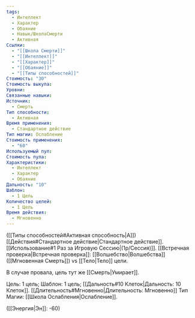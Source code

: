 ```yaml
---
tags:
  - Интеллект
  - Характер
  - Обаяние
  - Навык/ШколаСмерти
  - Активная
Ссылки:
  - "[[Школа Смерти]]"
  - "[[Интеллект]]"
  - "[[Характер]]"
  - "[[Обаяние]]"
  - "[[Типы способностей]]"
Стоимость: "30"
Стоимость выкупа: 
Уровни: 
Связанные навыки: 
Источник:
  - Смерть
Тип способности:
  - Активная
Время применения:
  - Стандартное действие
Тип магии: Ослабление
Стоимость применения:
  - "60"
Используемый пул: 
Стоимость пула: 
Характеристики:
  - Интеллект
  - Характер
  - Обаяние
Дальность: "10"
Шаблон:
  - 1 Цель
Количество целей:
  - 1 Цель
Время действия:
  - Мгновенно
---
```

([[Типы способностей#Активная способность|А]]) [[Действия#Стандартное действие|Стандартное действие]]. [[Использование#1 Раз за Игровую Сессию|(1р/Сессия)]]. [[Встречная проверка|Встречная проверка]]: [[Волшебство|Волшебства]] ([[Мгновенная Смерть]]) vs [[Тело|Тело]] цели. 

В случае провала, цель тут же [[Смерть|Умирает]]. 

Цель: 1 цель; Шаблон: 1 цель; [[Дальность#10 Клеток|Дальность: 10 Клеток]]. [[Длительность#Мгновенно|Длительность: Мгновенно]]
Тип Магии: [[Школа Ослабления|Ослабление]].  

([[Энергия|Эн]]: -60)